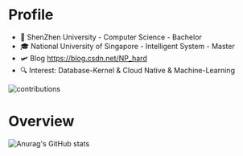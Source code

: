 # Profile
* 🏫 ShenZhen University - Computer Science - Bachelor
* 🎓 National University of Singapore - Intelligent System - Master
* 🛩️ Blog https://blog.csdn.net/NP_hard
* 🔍 Interest: Database-Kernel & Cloud Native & Machine-Learning 


![contributions](https://user-images.githubusercontent.com/65102150/217880077-9387f79c-1c7b-4227-bcce-a794c0ed192b.svg)

# Overview
![Anurag's GitHub stats](https://github-readme-stats-git-masterrstaa-rickstaa.vercel.app/api?username=David-deng-yeah&show_icons=true&theme=radical)



